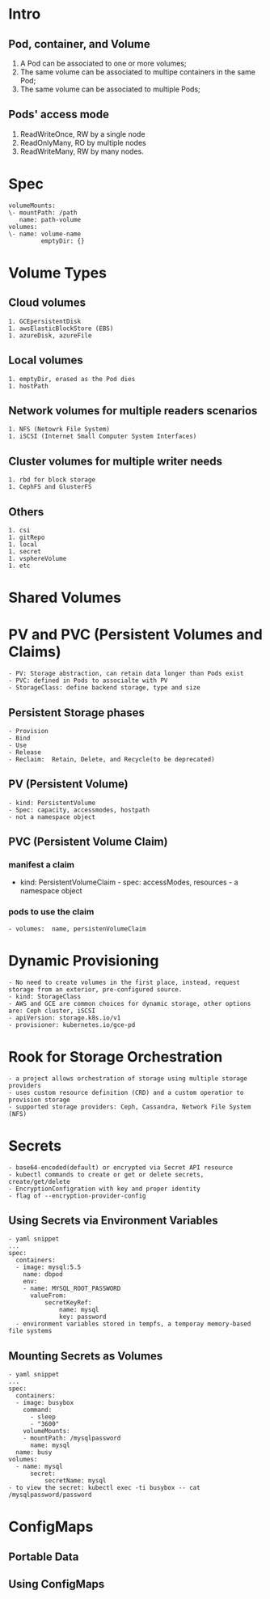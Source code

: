 # Intro
## Pod, container, and Volume
  1. A Pod can be associated to one or more volumes;
  2. The same volume can be associated to multipe containers in the same Pod;
  3. The same volume can be associated to multiple Pods;
## Pods' access mode
  1. ReadWriteOnce, RW by a single node
  2. ReadOnlyMany,  RO by multiple nodes
  3. ReadWriteMany, RW by many nodes.

# Spec
    volumeMounts:  
    \- mountPath: /path  
       name: path-volume  
    volumes:  
    \- name: volume-name  
             emptyDir: {}  
          
# Volume Types
## Cloud volumes
    1. GCEpersistentDisk
    1. awsElasticBlockStore (EBS)
    1. azureDisk, azureFile
    
## Local volumes
    1. emptyDir, erased as the Pod dies
    1. hostPath
    
## Network volumes for multiple readers scenarios
    1. NFS (Netowrk File System)
    1. iSCSI (Internet Small Computer System Interfaces)

## Cluster volumes for multiple writer needs
    1. rbd for block storage
    1. CephFS and GlusterFS

## Others
    1. csi
    1. gitRepo
    1. local
    1. secret
    1. vsphereVolume
    1. etc

# Shared Volumes
# PV and PVC (Persistent Volumes and Claims)
    - PV: Storage abstraction, can retain data longer than Pods exist
    - PVC: defined in Pods to associalte with PV
    - StorageClass: define backend storage, type and size
## Persistent Storage phases
    - Provision
    - Bind
    - Use
    - Release
    - Reclaim:  Retain, Delete, and Recycle(to be deprecated)
    
## PV (Persistent Volume)
    - kind: PersistentVolume
    - Spec: capacity, accessmodes, hostpath
    - not a namespace object

## PVC (Persistent Volume Claim)
  ### manifest a claim
   - kind: PersistentVolumeClaim
    - spec: accessModes, resources
    - a namespace object
  ### pods to use the claim
    - volumes:  name, persistenVolumeClaim
    
# Dynamic Provisioning
    - No need to create volumes in the first place, instead, request storage from an exterior, pre-configured source.
    - kind: StorageClass
    - AWS and GCE are common choices for dynamic storage, other options are: Ceph cluster, iSCSI
    - apiVersion: storage.k8s.io/v1
    - provisioner: kubernetes.io/gce-pd
    
# Rook for Storage Orchestration
    - a project allows orchestration of storage using multiple storage providers
    - uses custom resource definition (CRD) and a custom operatior to provision storage
    - supported storage providers: Ceph, Cassandra, Network File System (NFS)
    
# Secrets
    - base64-encoded(default) or encrypted via Secret API resource
    - kubectl commands to create or get or delete secrets,  create/get/delete
    - EncryptionConfigration with key and proper identity
    - flag of --encryption-provider-config 

## Using Secrets via Environment Variables
    - yaml snippet
    ...
    spec:
      containers:
      - image: mysql:5.5
        name: dbpod
        env:
        - name: MYSQL_ROOT_PASSWORD
          valueFrom:
              secretKeyRef:
                  name: mysql
                  key: password 
      - environment variables stored in tempfs, a temporay memory-based file systems          
## Mounting Secrets as Volumes
    - yaml snippet
    ...
    spec:
      containers:
      - image: busybox
        command:
          - sleep
          - "3600"
        volumeMounts:
        - mountPath: /mysqlpassword
          name: mysql
      name: busy
    volumes:
      - name: mysql
          secret:
              secretName: mysql
    - to view the secret: kubectl exec -ti busybox -- cat /mysqlpassword/password

# ConfigMaps

## Portable Data

## Using ConfigMaps


